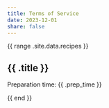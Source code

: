 ```yaml
---
title: Terms of Service
date: 2023-12-01
share: false
---
```


{{ range .site.data.recipes }}
<div>
  <h2>{{ .title }}</h2>
  <p>Preparation time: {{ .prep_time }}</p>
  <!-- Add more fields as needed -->
</div>
{{ end }}
